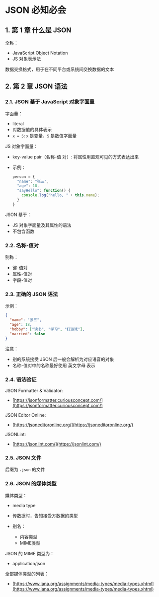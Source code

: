 # JSON 必知必会

## 1. 第 1 章 什么是 JSON

全称：

* JavaScript Object Notation
* JS 对象表示法

数据交换格式，用于在不同平台或系统间交换数据的文本


## 2. 第 2 章 JSON 语法

### 2.1. JSON 基于 JavaScript 对象字面量

字面量：

* literal
* 对数据值的具体表示
* `x = 5`: `x` 是变量，`5` 是数值字面量

JS 对象字面量：

* key-value pair（名称-值 对）: 将属性用直观可见的方式表达出来
* 示例：

    ```js
    person = {
      "name": "张三",
      "age": 18,
      "sayHello": function() {
        console.log("hello, " + this.name);
      }
    }
    ```

JSON 基于：

* JS 对象字面量及其属性的语法
* 不包含函数

### 2.2. 名称-值对

别称：

* 键-值对
* 属性-值对
* 字段-值对

### 2.3. 正确的 JSON 语法

示例：

```json
{
  "name": "张三",
  "age": 18,
  "hobby": ["读书", "学习", "打游戏"],
  "married": false
}
```

注意：

* 别的系统接受 JSON 后一般会解析为对应语音的对象
* 名称-值对中的名称最好使用 英文字母 表示

### 2.4. 语法验证

JSON Formatter & Validator:

* [https://jsonformatter.curiousconcept.com/](https://jsonformatter.curiousconcept.com/)

JSON Editor Online:

* [https://jsoneditoronline.org/](https://jsoneditoronline.org/)

JSONLint:

* [https://jsonlint.com/](https://jsonlint.com/)

### 2.5. JSON 文件

后缀为 `.json` 的文件 

### 2.6. JSON 的媒体类型

媒体类型：

* media type
* 传数据时，告知接受方数据的类型
* 别名：

    * 内容类型
    * MIME类型

JSON 的 MIME 类型为：

* application/json

全部媒体类型的列表：

* [https://www.iana.org/assignments/media-types/media-types.xhtml](https://www.iana.org/assignments/media-types/media-types.xhtml)
